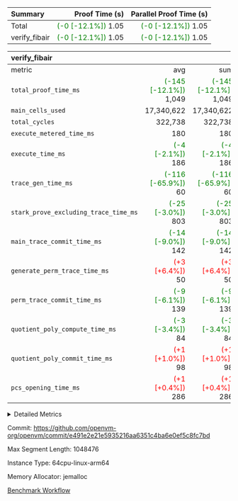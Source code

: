 | Summary | Proof Time (s) | Parallel Proof Time (s) |
|:---|---:|---:|
| Total | <span style='color: green'>(-0 [-12.1%])</span> 1.05 | <span style='color: green'>(-0 [-12.1%])</span> 1.05 |
| verify_fibair | <span style='color: green'>(-0 [-12.1%])</span> 1.05 | <span style='color: green'>(-0 [-12.1%])</span> 1.05 |


| verify_fibair |||||
|:---|---:|---:|---:|---:|
|metric|avg|sum|max|min|
| `total_proof_time_ms ` | <span style='color: green'>(-145 [-12.1%])</span> 1,049 | <span style='color: green'>(-145 [-12.1%])</span> 1,049 | <span style='color: green'>(-145 [-12.1%])</span> 1,049 | <span style='color: green'>(-145 [-12.1%])</span> 1,049 |
| `main_cells_used     ` |  17,340,622 |  17,340,622 |  17,340,622 |  17,340,622 |
| `total_cycles        ` |  322,738 |  322,738 |  322,738 |  322,738 |
| `execute_metered_time_ms` |  180 |  180 |  180 |  180 |
| `execute_time_ms     ` | <span style='color: green'>(-4 [-2.1%])</span> 186 | <span style='color: green'>(-4 [-2.1%])</span> 186 | <span style='color: green'>(-4 [-2.1%])</span> 186 | <span style='color: green'>(-4 [-2.1%])</span> 186 |
| `trace_gen_time_ms   ` | <span style='color: green'>(-116 [-65.9%])</span> 60 | <span style='color: green'>(-116 [-65.9%])</span> 60 | <span style='color: green'>(-116 [-65.9%])</span> 60 | <span style='color: green'>(-116 [-65.9%])</span> 60 |
| `stark_prove_excluding_trace_time_ms` | <span style='color: green'>(-25 [-3.0%])</span> 803 | <span style='color: green'>(-25 [-3.0%])</span> 803 | <span style='color: green'>(-25 [-3.0%])</span> 803 | <span style='color: green'>(-25 [-3.0%])</span> 803 |
| `main_trace_commit_time_ms` | <span style='color: green'>(-14 [-9.0%])</span> 142 | <span style='color: green'>(-14 [-9.0%])</span> 142 | <span style='color: green'>(-14 [-9.0%])</span> 142 | <span style='color: green'>(-14 [-9.0%])</span> 142 |
| `generate_perm_trace_time_ms` | <span style='color: red'>(+3 [+6.4%])</span> 50 | <span style='color: red'>(+3 [+6.4%])</span> 50 | <span style='color: red'>(+3 [+6.4%])</span> 50 | <span style='color: red'>(+3 [+6.4%])</span> 50 |
| `perm_trace_commit_time_ms` | <span style='color: green'>(-9 [-6.1%])</span> 139 | <span style='color: green'>(-9 [-6.1%])</span> 139 | <span style='color: green'>(-9 [-6.1%])</span> 139 | <span style='color: green'>(-9 [-6.1%])</span> 139 |
| `quotient_poly_compute_time_ms` | <span style='color: green'>(-3 [-3.4%])</span> 84 | <span style='color: green'>(-3 [-3.4%])</span> 84 | <span style='color: green'>(-3 [-3.4%])</span> 84 | <span style='color: green'>(-3 [-3.4%])</span> 84 |
| `quotient_poly_commit_time_ms` | <span style='color: red'>(+1 [+1.0%])</span> 98 | <span style='color: red'>(+1 [+1.0%])</span> 98 | <span style='color: red'>(+1 [+1.0%])</span> 98 | <span style='color: red'>(+1 [+1.0%])</span> 98 |
| `pcs_opening_time_ms ` | <span style='color: red'>(+1 [+0.4%])</span> 286 | <span style='color: red'>(+1 [+0.4%])</span> 286 | <span style='color: red'>(+1 [+0.4%])</span> 286 | <span style='color: red'>(+1 [+0.4%])</span> 286 |



<details>
<summary>Detailed Metrics</summary>

|  | verify_program_compile_ms | total_cells | stark_prove_excluding_trace_time_ms | quotient_poly_compute_time_ms | quotient_poly_commit_time_ms | perm_trace_commit_time_ms | pcs_opening_time_ms | main_trace_commit_time_ms |
| --- | --- | --- | --- | --- | --- | --- | --- |
|  | 7 | 65,536 | 36 | 1 | 6 | 0 | 20 | 7 | 

| air_name | rows | quotient_deg | main_cols | interactions | constraints | cells |
| --- | --- | --- | --- | --- | --- | --- |
| AccessAdapterAir<2> |  | 2 |  | 5 | 12 |  | 
| AccessAdapterAir<4> |  | 2 |  | 5 | 12 |  | 
| AccessAdapterAir<8> |  | 2 |  | 5 | 12 |  | 
| FibonacciAir | 32,768 | 1 | 2 |  | 5 | 65,536 | 
| FriReducedOpeningAir |  | 2 |  | 39 | 71 |  | 
| JalRangeCheckAir |  | 2 |  | 9 | 14 |  | 
| NativePoseidon2Air<BabyBearParameters>, 1> |  | 2 |  | 136 | 572 |  | 
| PhantomAir |  | 2 |  | 3 | 5 |  | 
| ProgramAir |  | 1 |  | 1 | 4 |  | 
| VariableRangeCheckerAir |  | 1 |  | 1 | 4 |  | 
| VmAirWrapper<AluNativeAdapterAir, FieldArithmeticCoreAir> |  | 2 |  | 15 | 27 |  | 
| VmAirWrapper<BranchNativeAdapterAir, BranchEqualCoreAir<1> |  | 2 |  | 11 | 25 |  | 
| VmAirWrapper<NativeAdapterAir<2, 0>, PublicValuesCoreAir> |  | 2 |  | 11 | 29 |  | 
| VmAirWrapper<NativeLoadStoreAdapterAir<1>, NativeLoadStoreCoreAir<1> |  | 2 |  | 15 | 20 |  | 
| VmAirWrapper<NativeLoadStoreAdapterAir<4>, NativeLoadStoreCoreAir<4> |  | 2 |  | 15 | 20 |  | 
| VmAirWrapper<NativeVectorizedAdapterAir<4>, FieldExtensionCoreAir> |  | 2 |  | 15 | 27 |  | 
| VmConnectorAir |  | 2 |  | 5 | 11 |  | 
| VolatileBoundaryAir |  | 2 |  | 7 | 19 |  | 

| group | trace_gen_time_ms | total_proof_time_ms | total_cycles | total_cells | stark_prove_excluding_trace_time_ms | quotient_poly_compute_time_ms | quotient_poly_commit_time_ms | perm_trace_commit_time_ms | pcs_opening_time_ms | main_trace_commit_time_ms | main_cells_used | generate_perm_trace_time_ms | fri.log_blowup | execute_time_ms | execute_metered_time_ms |
| --- | --- | --- | --- | --- | --- | --- | --- | --- | --- | --- | --- | --- | --- | --- | --- |
| verify_fibair | 60 | 1,049 | 322,738 | 62,474,410 | 803 | 84 | 98 | 139 | 286 | 142 | 17,340,622 | 50 | 1 | 186 | 180 | 

| group | air_name | rows | prep_cols | perm_cols | main_cols | cells |
| --- | --- | --- | --- | --- | --- | --- |
| verify_fibair | AccessAdapterAir<2> | 131,072 |  | 16 | 11 | 3,538,944 | 
| verify_fibair | AccessAdapterAir<4> | 65,536 |  | 16 | 13 | 1,900,544 | 
| verify_fibair | AccessAdapterAir<8> | 128 |  | 16 | 17 | 4,224 | 
| verify_fibair | FriReducedOpeningAir | 2,048 |  | 84 | 27 | 227,328 | 
| verify_fibair | JalRangeCheckAir | 32,768 |  | 28 | 12 | 1,310,720 | 
| verify_fibair | NativePoseidon2Air<BabyBearParameters>, 1> | 32,768 |  | 312 | 398 | 23,265,280 | 
| verify_fibair | PhantomAir | 16,384 |  | 12 | 6 | 294,912 | 
| verify_fibair | ProgramAir | 8,192 |  | 8 | 10 | 147,456 | 
| verify_fibair | VariableRangeCheckerAir | 262,144 | 2 | 8 | 1 | 2,359,296 | 
| verify_fibair | VmAirWrapper<AluNativeAdapterAir, FieldArithmeticCoreAir> | 262,144 |  | 36 | 29 | 17,039,360 | 
| verify_fibair | VmAirWrapper<BranchNativeAdapterAir, BranchEqualCoreAir<1> | 32,768 |  | 28 | 23 | 1,671,168 | 
| verify_fibair | VmAirWrapper<NativeLoadStoreAdapterAir<1>, NativeLoadStoreCoreAir<1> | 65,536 |  | 40 | 21 | 3,997,696 | 
| verify_fibair | VmAirWrapper<NativeLoadStoreAdapterAir<4>, NativeLoadStoreCoreAir<4> | 32,768 |  | 40 | 27 | 2,195,456 | 
| verify_fibair | VmAirWrapper<NativeVectorizedAdapterAir<4>, FieldExtensionCoreAir> | 32,768 |  | 36 | 38 | 2,424,832 | 
| verify_fibair | VmConnectorAir | 2 | 1 | 16 | 5 | 42 | 
| verify_fibair | VolatileBoundaryAir | 65,536 |  | 20 | 12 | 2,097,152 | 

| group | trace_height_constraint | weighted_sum | threshold |
| --- | --- | --- | --- |
| verify_fibair | 0 | 1,085,444 | 2,013,265,921 | 
| verify_fibair | 1 | 5,411,200 | 2,013,265,921 | 
| verify_fibair | 2 | 542,722 | 2,013,265,921 | 
| verify_fibair | 3 | 5,476,612 | 2,013,265,921 | 
| verify_fibair | 4 | 65,536 | 2,013,265,921 | 
| verify_fibair | 5 | 12,851,850 | 2,013,265,921 | 

| trace_height_constraint | threshold |
| --- | --- |
| 0 | 2,013,265,921 | 

</details>


Commit: https://github.com/openvm-org/openvm/commit/e491e2e21e5935216aa6351c4ba6e0ef5c8fc7bd

Max Segment Length: 1048476

Instance Type: 64cpu-linux-arm64

Memory Allocator: jemalloc

[Benchmark Workflow](https://github.com/openvm-org/openvm/actions/runs/15720761654)
